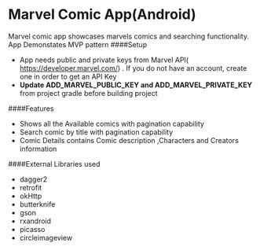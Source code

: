 # Marvel Comic App(Android)
 Marvel comic app showcases marvels comics and searching functionality. App Demonstates MVP pattern
####Setup
-  App needs public and private keys from Marvel API( https://developer.marvel.com/) . If you do not have an account, create one in order to get an API Key
-  **Update ADD_MARVEL_PUBLIC_KEY and ADD_MARVEL_PRIVATE_KEY** from project gradle before building project

####Features
- Shows all the Available comics with pagination capability
- Search comic by title with pagination capability
- Comic Details contains Comic description ,Characters and Creators information

####External Libraries used
- dagger2
- retrofit 
- okHttp
- butterknife
- gson
- rxandroid
- picasso
- circleimageview

